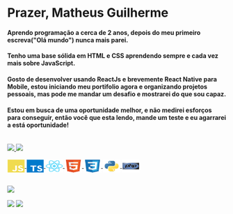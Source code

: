 # Prazer, Matheus Guilherme

#### Aprendo programação a cerca de 2 anos, depois do meu primeiro escreva("Olá mundo") nunca mais parei.
#### Tenho uma base sólida em HTML e CSS aprendendo sempre e cada vez mais sobre JavaScript. 
#### Gosto de desenvolver usando ReactJs e brevemente React Native para Mobile, estou iniciando meu portifolio agora e organizando projetos pessoais, mas pode me mandar um desafio e mostrarei do que sou capaz.
#### Estou em busca de uma oportunidade melhor, e não medirei esforços para conseguir, então você que esta lendo, mande um teste e eu agarrarei a está oportunidade!
<br/>
<div>
  <a href="https://github.com/Theus-Gui-Developer">
  <img height="180em" src="https://github-readme-stats.vercel.app/api?username=Theus-Gui-Developer&show_icons=true&theme=midnight-purple&include_all_commits=true&count_private=true"/>
  <img height="180em" src="https://github-readme-stats.vercel.app/api/top-langs/?username=Theus-Gui-Developer&layout=compact&langs_count=7&theme=midnight-purple"/>
</div>
  
 <div><br>
  <img align="center" alt="Rafa-Js" height="30" width="40" src="https://raw.githubusercontent.com/devicons/devicon/master/icons/javascript/javascript-plain.svg">
  <img align="center" alt="Rafa-Ts" height="30" width="40" src="https://raw.githubusercontent.com/devicons/devicon/master/icons/typescript/typescript-plain.svg">
  <img align="center" alt="Rafa-React" height="30" width="40" src="https://raw.githubusercontent.com/devicons/devicon/master/icons/react/react-original.svg">
  <img align="center" alt="Rafa-HTML" height="30" width="40" src="https://raw.githubusercontent.com/devicons/devicon/master/icons/html5/html5-original.svg">
  <img align="center" alt="Rafa-CSS" height="30" width="40" src="https://raw.githubusercontent.com/devicons/devicon/master/icons/css3/css3-original.svg">
  <img align="center" alt="Rafa-Python" height="30" width="40" src="https://raw.githubusercontent.com/devicons/devicon/master/icons/python/python-original.svg">
  <img align="center" alt="Rafa-Python" height="30" width="40" src="https://raw.githubusercontent.com/devicons/devicon/master/icons/php/php-original.svg">
</div>
  
   ##
 
<div> 
  <a href="https://www.instagram.com/matheuslima3732" target="_blank"><img src="https://img.shields.io/badge/-Instagram-%23E4405F?style=for-the-badge&logo=instagram&logoColor=white" target="_blank"></a>
  
  <a href ="mailto:theus.gui.developer@gmail.com"><img src="https://img.shields.io/badge/-Gmail-%23333?style=for-the-badge&logo=gmail&logoColor=white" target="_blank"></a>
  <a href="nkedin.com/in/matheus-guilherme-pereira-lima-332552213/" target="_blank"><img src="https://img.shields.io/badge/-LinkedIn-%230077B5?style=for-the-badge&logo=linkedin&logoColor=white" target="_blank"></a> 
  </div>
